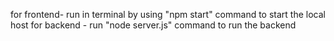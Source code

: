 for frontend- run in terminal by using "npm start" command to start the local host
for backend - run "node server.js" command to run the backend 
